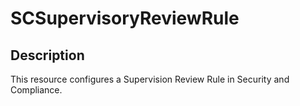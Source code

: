 # SCSupervisoryReviewRule

## Description

This resource configures a Supervision Review Rule in Security and Compliance.
